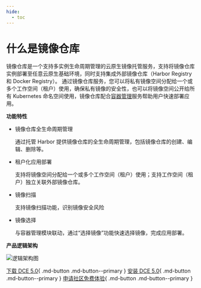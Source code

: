 ```yaml
---
hide:
  - toc
---
```


# 什么是镜像仓库

镜像仓库是一个支持多实例生命周期管理的云原生镜像托管服务，支持将镜像仓库实例部署至任意云原生基础环境，同时支持集成外部镜像仓库（Harbor Registry 和 Docker Registry）。
通过镜像仓库服务，您可以将私有镜像空间分配给一个或多个工作空间（租户）使用，确保私有镜像的安全性，也可以将镜像空间公开给所有 Kubernetes 命名空间使用，镜像仓库配合[容器管理](../../kpanda/intro/index.md)服务帮助用户快速部署应用。

**功能特性**

- 镜像仓库全生命周期管理

    通过托管 Harbor 提供镜像仓库的全生命周期管理，包括镜像仓库的创建、编辑、删除等。

- 租户化应用部署

    支持将镜像空间分配给一个或多个工作空间（租户）使用；支持工作空间（租户）独立关联外部镜像仓库。

- 镜像扫描

    支持镜像扫描功能，识别镜像安全风险

- 镜像选择

    与容器管理模块联动，通过“选择镜像”功能快速选择镜像，完成应用部署。

**产品逻辑架构**

![逻辑架构图](https://docs.daocloud.io/daocloud-docs-images/docs/kangaroo/images/architect.png)

[下载 DCE 5.0](../../download/index.md){ .md-button .md-button--primary }
[安装 DCE 5.0](../../install/index.md){ .md-button .md-button--primary }
[申请社区免费体验](../../dce/license0.md){ .md-button .md-button--primary }